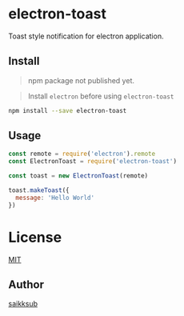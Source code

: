 # electron-toast
Toast style notification for electron application.

## Install
> npm package not published yet.

> Install `electron` before using `electron-toast`

``` bash
npm install --save electron-toast
```

## Usage

``` JavaScript
const remote = require('electron').remote
const ElectronToast = require('electron-toast')

const toast = new ElectronToast(remote)

toast.makeToast({
  message: 'Hello World'
})
```

# License
[MIT](https://opensource.org/licenses/MIT)

## Author
[saikksub](https://github.com/saikksub)
